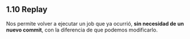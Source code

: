 ## 1.10 Replay

Nos permite volver a ejecutar un job que ya ocurrió, **sin necesidad de
un nuevo commit**, con la diferencia de que podemos modificarlo.

